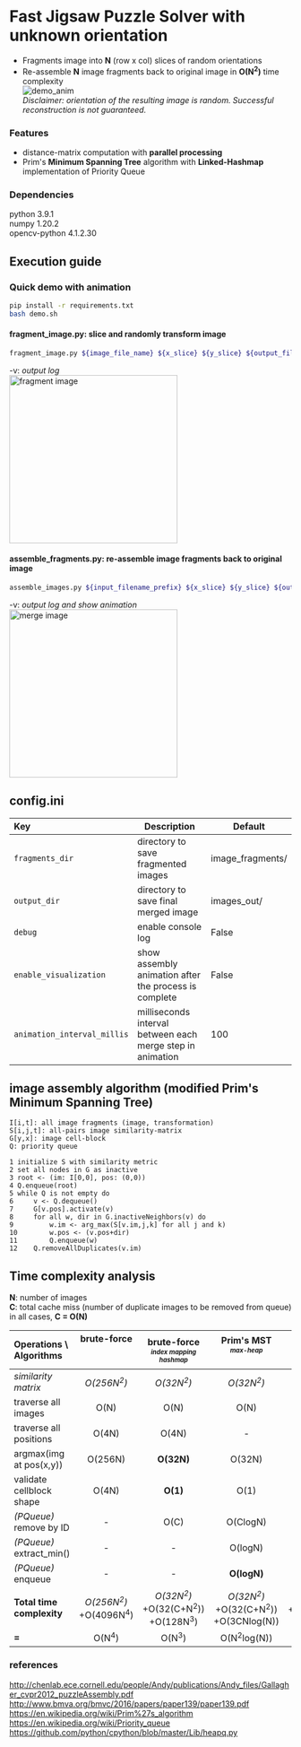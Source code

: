 # Fast Jigsaw Puzzle Solver with unknown orientation
- Fragments image into <b>N</b> (row x col) slices of random orientations</br>
- Re-assemble <b>N</b> image fragments back to original image in <b>O(N<sup>2</sup>)</b> time complexity</br>
![demo_anim](https://hj2choi.github.io/images/external/jigsaw_puzzle_solver.gif)</br>
<i>Disclaimer: orientation of the resulting image is random. Successful reconstruction is not guaranteed.</i>

### Features
  - distance-matrix computation with <b>parallel processing</b><br>
  - Prim's <b>Minimum Spanning Tree</b> algorithm with <b>Linked-Hashmap</b> implementation of Priority Queue<br>


### Dependencies
python 3.9.1<br>
numpy 1.20.2<br>
opencv-python 4.1.2.30

## Execution guide
### Quick demo with animation
```bash
pip install -r requirements.txt
bash demo.sh
```

#### fragment_image.py: slice and randomly transform image
```bash
fragment_image.py ${image_file_name} ${x_slice} ${y_slice} ${output_filename_prefix} [-v]
```
-v: *output log*</br>
<img src="https://hj2choi.github.io/images/external/cut_image.png" width="300" title="fragment image">
</br>

#### assemble_fragments.py: re-assemble image fragments back to original image
```bash
assemble_images.py ${input_filename_prefix} ${x_slice} ${y_slice} ${output_filename} [-v]
```
-v: *output log and show animation*<br/>
<img src="https://hj2choi.github.io/images/external/merge_image.png" width="300" title="merge image">

## config.ini
| Key | Description | Default |
| :--- | --- | --- |
| `fragments_dir` | directory to save fragmented images | image_fragments/ |
| `output_dir` | directory to save final merged image | images_out/ |
| `debug` | enable console log | False |
| `enable_visualization` | show assembly animation after the process is complete | False |
| `animation_interval_millis` | milliseconds interval between each merge step in animation | 100 |

## image assembly algorithm (modified Prim's Minimum Spanning Tree)
```
I[i,t]: all image fragments (image, transformation)
S[i,j,t]: all-pairs image similarity-matrix
G[y,x]: image cell-block
Q: priority queue

1 initialize S with similarity metric
2 set all nodes in G as inactive
3 root <- (im: I[0,0], pos: (0,0))
4 Q.enqueue(root)
5 while Q is not empty do
6     v <- Q.dequeue()
7     G[v.pos].activate(v)
8     for all w, dir in G.inactiveNeighbors(v) do
9         w.im <- arg_max(S[v.im,j,k] for all j and k)
10        w.pos <- (v.pos+dir)
11        Q.enqueue(w)
12    Q.removeAllDuplicates(v.im)
```

## Time complexity analysis
<b>N</b>: number of images</br>
<b>C</b>: total cache miss (number of duplicate images to be removed from queue)</br>
in all cases, <b>C = O(N)</b></br>

| Operations \ Algorithms | brute-force<br><br><br> | brute-force</br><sub><sup><i>index mapping</i></br><i>hashmap</i></sub></sup> | Prim's MST</br><sub><sup><i>max-heap</i></sub></sup><br><br> | Prim's MST</br><sub><sup><i>linked-hashmap</i></sub></sup></br><sub><sup><i>matrix symmetry</i></sub></sup> |
| :---------------------------- | :---: | :---: | :---: | :---: |
| <i>similarity matrix</i>      | <i>O(256N<sup>2</sup>) | <i>O(32N<sup>2</sup>) | <i>O(32N<sup>2</sup>) | <i><b>O(16N<sup>2</sup>)</b></i> |
| traverse all images           | O(N) | O(N) | O(N) | O(N) |
| traverse all positions        | O(4N) | O(4N) | - | - |
| argmax(img at pos(x,y))       | O(256N) | <b>O(32N)</b> | O(32N) | O(32N) |
| validate cellblock shape      | O(4N) | <b>O(1)</b> | O(1) | O(1) |
| <i>(PQueue)</i> remove by ID  | - | O(C) | O(ClogN) | <b>O(C)</b> |
| <i>(PQueue)</i> extract_min() | - | - | O(logN) | <b>O(1)</b> |
| <i>(PQueue)</i> enqueue       | - | - | <b>O(logN)</b> | O(N) |
| <b>Total time complexity</b> | <i>O(256N<sup>2</sup>)</i></br>+O(4096N<sup>4</sup>) | <i>O(32N<sup>2</sup>)</i></br>+O(32(C+N<sup>2</sup>))</br>+O(128N<sup>3</sup>) | <i>O(32N<sup>2</sup>)</i></br>+O(32(C+N<sup>2</sup>))</br>+O(3CNlog(N))</br> | <i>O(16N<sup>2</sup>)</i></br>+O(32(C+N<sup>2</sup>))</br>+O(N(C+N)) |
| <b>=</b>  | O(N<sup>4</sup>) | O(N<sup>3</sup>) | O(N<sup>2</sup>log(N)) | <b>O(N<sup>2</sup>)</b> |

### references
http://chenlab.ece.cornell.edu/people/Andy/publications/Andy_files/Gallagher_cvpr2012_puzzleAssembly.pdf</br>
http://www.bmva.org/bmvc/2016/papers/paper139/paper139.pdf</br>
https://en.wikipedia.org/wiki/Prim%27s_algorithm</br>
https://en.wikipedia.org/wiki/Priority_queue</br>
https://github.com/python/cpython/blob/master/Lib/heapq.py</br>
